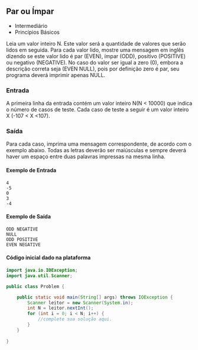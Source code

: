 ## Par ou Ímpar
* Intermediário
* Princípios Básicos

Leia um valor inteiro N. Este valor será a quantidade de valores que serão lidos em seguida. Para cada valor lido, mostre uma mensagem em inglês dizendo se este valor lido é par (EVEN), ímpar (ODD), positivo (POSITIVE) ou negativo (NEGATIVE). No caso do valor ser igual a zero (0), embora a descrição correta seja (EVEN NULL), pois por definição zero é par, seu programa deverá imprimir apenas NULL.

### Entrada
A primeira linha da entrada contém um valor inteiro N(N < 10000) que indica o número de casos de teste. Cada caso de teste a seguir é um valor inteiro X (-107 < X <107).

### Saída
Para cada caso, imprima uma mensagem correspondente, de acordo com o exemplo abaixo. Todas as letras deverão ser maiúsculas e sempre deverá haver um espaço entre duas palavras impressas na mesma linha.


#### Exemplo de Entrada	
~~~~
4
-5
0
3
-4
~~~~
#### Exemplo de Saída
~~~~
ODD NEGATIVE
NULL
ODD POSITIVE
EVEN NEGATIVE
~~~~

#### Código inicial dado na plataforma
````Java
import java.io.IOException;
import java.util.Scanner;

public class Problem {

	public static void main(String[] args) throws IOException {
    	Scanner leitor = new Scanner(System.in);
    	int N = leitor.nextInt();
    	for (int i = 0; i < N; i++) {
    		//complete sua solução aqui.
    	}
	}
	
}
````
